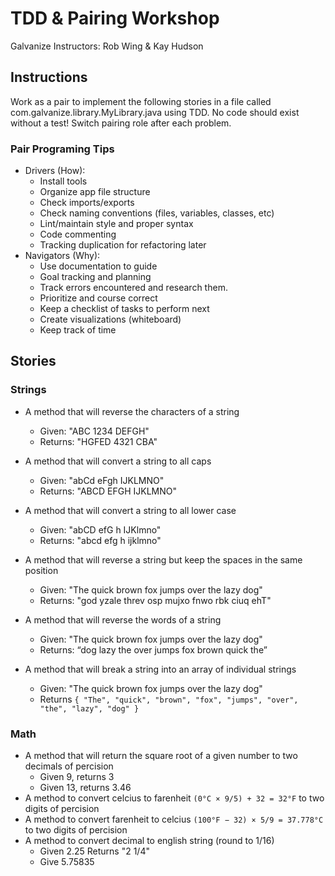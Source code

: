 # TDD & Pairing Workshop
Galvanize Instructors: Rob Wing & Kay Hudson  

## Instructions
Work as a pair to implement the following stories in a file called com.galvanize.library.MyLibrary.java using TDD.  No code should exist without a test! Switch pairing role after each problem. 

### Pair Programing Tips
* Drivers (How): 
    * Install tools
    * Organize app file structure
    * Check imports/exports
    * Check naming conventions (files, variables, classes, etc)
    * Lint/maintain style and proper syntax
    * Code commenting
    * Tracking duplication for refactoring later
* Navigators (Why):
    * Use documentation to guide
    * Goal tracking and planning
    * Track errors encountered and research them.
    * Prioritize and course correct
    * Keep a checklist of tasks to perform next
    * Create visualizations (whiteboard)
    * Keep track of time

## Stories
### Strings
* A method that will reverse the characters of a string
  * Given: "ABC 1234 DEFGH" 
  * Returns: "HGFED 4321 CBA"
* A method that will convert a string to all caps
  * Given: "abCd eFgh IJKLMNO"
  * Returns: "ABCD EFGH IJKLMNO"
* A method that will convert a string to all lower case
  * Given: "abCD efG h IJKlmno"
  * Returns:  "abcd efg h ijklmno"
  
* A method that will reverse a string but keep the spaces in the same position
  * Given: "The quick brown fox jumps over the lazy dog"
  * Returns:  "god yzale threv osp mujxo fnwo rbk ciuq ehT"
  
* A method that will reverse the words of a string
  * Given: "The quick brown fox jumps over the lazy dog"
  * Returns: “dog lazy the over jumps fox brown quick the”

* A method that will break a string into an array of individual strings
  * Given: "The quick brown fox jumps over the lazy dog"
  * Returns `{ "The", "quick", "brown", "fox", "jumps", "over", "the", "lazy", "dog" }`
  
### Math
* A method that will return the square root of a given number to two decimals of percision
  * Given 9, returns 3
  * Given 13, returns 3.46
* A method to convert celcius to farenheit `(0°C × 9/5) + 32 = 32°F` to two digits of percision
* A method to convert farenheit to celcius `(100°F − 32) × 5/9 = 37.778°C` to two digits of percision
* A method to convert decimal to english string (round to 1/16)
  * Given 2.25 Returns  "2 1/4"
  * Give 5.75835

